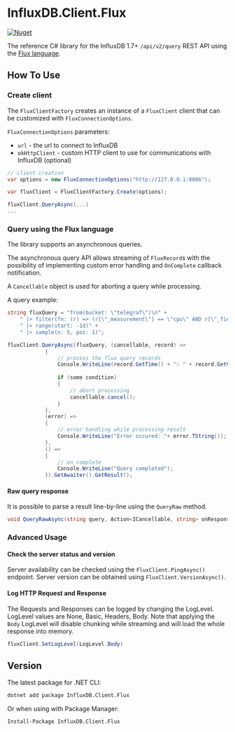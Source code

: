 # InfluxDB.Client.Flux

[![Nuget](https://img.shields.io/nuget/v/InfluxDB.Client.Flux)](https://www.nuget.org/packages/InfluxDB.Client.Flux/)

The reference C# library for the InfluxDB 1.7+ `/api/v2/query` REST API using the [Flux language](http://bit.ly/flux-spec). 

## How To Use

### Create client

The `FluxClientFactory` creates an instance of a `FluxClient` client that can be customized with `FluxConnectionOptions`.

`FluxConnectionOptions` parameters:
 
- `url` -  the url to connect to InfluxDB 
- `okHttpClient` - custom HTTP client to use for communications with InfluxDB (optional)

```c#
// client creation
var options = new FluxConnectionOptions("http://127.0.0.1:8086");

var fluxClient = FluxClientFactory.Create(options);

fluxClient.QueryAsync(...)
...
```

### Query using the Flux language

The library supports an asynchronous queries. 

The asynchronous query API allows streaming of `FluxRecord`s with the possibility of implementing custom
error handling and `OnComplete` callback notification. 

A `Cancellable` object is used for aborting a query while processing. 

A query example:   

```c#
string fluxQuery = "from(bucket: \"telegraf\")\n" +
    " |> filter(fn: (r) => (r[\"_measurement\"] == \"cpu\" AND r[\"_field\"] == \"usage_system\"))" +
    " |> range(start: -1d)" +
    " |> sample(n: 5, pos: 1)";

fluxClient.QueryAsync(fluxQuery, (cancellable, record) =>
            {
                // process the flux query records
                Console.WriteLine(record.GetTime() + ": " + record.GetValue());
                
                if (some condition) 
                {
                    // abort processing
                    cancellable.cancel();
                }
            },
            (error) =>
            {
                // error handling while processing result
                Console.WriteLine("Error occured: "+ error.TString());
            }, 
            () =>
            {
                // on complete
                Console.WriteLine("Query completed");
            }).GetAwaiter().GetResult();
```

#### Raw query response

It is possible to parse a result line-by-line using the `QueryRaw` method.  

```c#
void QueryRawAsync(string query, Action<ICancellable, string> onResponse, Action<Exception> onError, Action onComplete);
```

### Advanced Usage

#### Check the server status and version

Server availability can be checked using the `FluxClient.PingAsync()` endpoint.  Server version can be obtained using `FluxClient.VersionAsync()`.
 
#### Log HTTP Request and Response

The Requests and Responses can be logged by changing the LogLevel. LogLevel values are None, Basic, Headers, Body. Note that 
applying the `Body` LogLevel will disable chunking while streaming and will load the whole response into memory.  

```c#
fluxClient.SetLogLevel(LogLevel.Body)
```
 
## Version

The latest package for .NET CLI:
```bash
dotnet add package InfluxDB.Client.Flux
```
  
Or when using with Package Manager:
```bash
Install-Package InfluxDB.Client.Flux
```